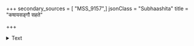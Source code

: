 +++
secondary_sources = [ "MSS_9157",]
jsonClass = "Subhaashita"
title = "कषायसङ्गौ सहते"

+++

<details><summary>Text</summary>

कषायसङ्गौ सहते न वृत्तं समार्द्रचक्षुर्न दिनं च रेणुम्।  
कषायसङ्गौ विधुनन्ति तेन चारित्रवन्तो मुनयः सदापि॥
</details>
